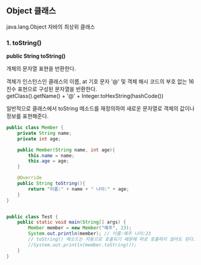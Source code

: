 ## Object 클래스

java.lang.Object 자바의 최상위 클래스

### 1. toString()
**public String toString()**

개체의 문자열 표현을 반환한다.  

객체가 인스턴스인 클래스의 이름, at 기호 문자 '@' 및 객체 해시 코드의 부호 없는 16진수 표현으로 구성된 문자열을 반환한다.   
getClass().getName() + '@' + Integer.toHexString(hashCode())   

일반적으로 클래스에서 toString 메소드를 재정의하여 새로운 문자열로 객체의 값이나 정보를 표현해준다. 

````java
public class Member {
    private String name;
    private int age;

    public Member(String name, int age){
        this.name = name;
        this.age = age;
    }

    @Override
    public String toString(){
        return "이름:" + name + " 나이:" + age;
    }
}



````

````java
public class Test {
    public static void main(String[] args) {
        Member member = new Member("예주", 23);
        System.out.println(member); // 이름:예주 나이:23
        // toString() 메소드는 자동으로 호출되기 때문에 따로 호출하지 않아도 된다. 
        //System.out.println(member.toString());
    }
}

````

